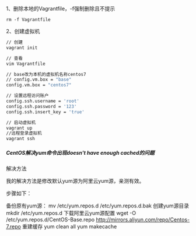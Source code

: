 1、删除本地的Vagrantfile，-f强制删除且不提示

```
rm -f Vagrantfile 
```

2、创建虚拟机

```bash
// 创建
vagrant init

// 查看
vim Vagrantfile

// base改为本机的虚拟机名称centos7
// config.vm.box = "base" 
config.vm.box = "centos7" 

// 设置远程访问账户
config.ssh.username = 'root'
config.ssh.password = '123' 
config.ssh.insert_key = 'true'

// 启动虚拟机
vagrant up
//远程登录虚拟机
vagrant ssh

```

##### CentOS解决yum命令出现doesn't have enough cached的问题

解决方法

我的解决方法是修改默认yum源为阿里云yum源，亲测有效。

步骤如下：

备份原有yum源：
    mv /etc/yum.repos.d /etc/yum.repos.d.bak
创建yum源目录
   mkdir /etc/yum.repos.d
下载阿里云yum源配置
   wget -O /etc/yum.repos.d/CentOS-Base.repo http://mirrors.aliyun.com/repo/Centos-7.repo
重建缓存
   yum clean all
  yum makecache


